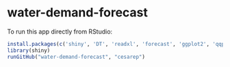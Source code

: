 # water-demand-forecast

To run this app directly from RStudio:
```r
install.packages(c('shiny', 'DT', 'readxl', 'forecast', 'ggplot2', 'qqplotr'))
library(shiny)
runGitHub("water-demand-forecast", "cesarep")
```
